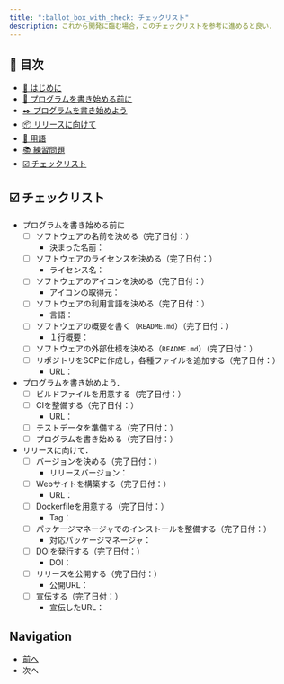 ```yaml
---
title: ":ballot_box_with_check: チェックリスト"
description: これから開発に臨む場合，このチェックリストを参考に進めると良い．
---
```


## :bookmark: 目次

* [:beginner: はじめに](./)
* [:egg: プログラムを書き始める前に](first.md)
* [:black_nib: プログラムを書き始めよう](development.md)
* [:package: リリースに向けて](checklist.md#readme)
* [:closed_book: 用語](terms.md)
* [:books: 練習問題](exercise.md)
* [:ballot_box_with_check: チェックリスト](checklist.md)

## :ballot_box_with_check: チェックリスト

* プログラムを書き始める前に
  * [ ] ソフトウェアの名前を決める（完了日付：）
    * 決まった名前：
  * [ ] ソフトウェアのライセンスを決める（完了日付：）
    * ライセンス名：
  * [ ] ソフトウェアのアイコンを決める（完了日付：）
    * アイコンの取得元：
  * [ ] ソフトウェアの利用言語を決める（完了日付：）
    * 言語：
  * [ ] ソフトウェアの概要を書く（`README.md`）（完了日付：）
    * １行概要：
  * [ ] ソフトウェアの外部仕様を決める（`README.md`）（完了日付：）
  * [ ] リポジトリをSCPに作成し，各種ファイルを追加する（完了日付：）
    * URL：
* プログラムを書き始めよう．
  * [ ] ビルドファイルを用意する（完了日付：）
  * [ ] CIを整備する（完了日付：）
    * URL：
  * [ ] テストデータを準備する（完了日付：）
  * [ ] プログラムを書き始める（完了日付：）
* リリースに向けて．
  * [ ] バージョンを決める（完了日付：）
    * リリースバージョン：
  * [ ] Webサイトを構築する（完了日付：）
    * URL：
  * [ ] Dockerfileを用意する（完了日付：）
    * Tag：
  * [ ] パッケージマネージャでのインストールを整備する（完了日付：）
    * 対応パッケージマネージャ：
  * [ ] DOIを発行する（完了日付：）
    * DOI：
  * [ ] リリースを公開する（完了日付：）
    * 公開URL：
  * [ ] 宣伝する（完了日付：）
    * 宣伝したURL：

## Navigation

* [前へ](exercise.md)
* 次へ
